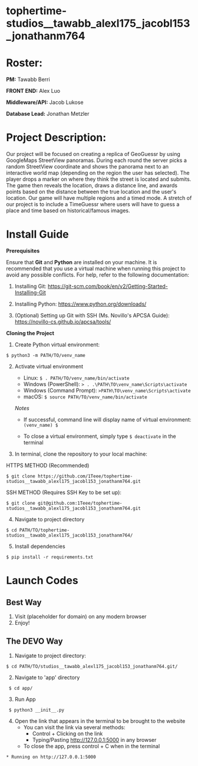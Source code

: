 # tophertime-studios__tawabb_alexl175_jacobl153_jonathanm764

# Roster:
**PM:** Tawabb Berri

**FRONT END:** Alex Luo

**Middleware/API:** Jacob Lukose 

**Database Lead:** Jonathan Metzler

# Project Description:

Our project will be focused on creating a replica of GeoGuessr by using GoogleMaps StreetView panoramas. During each round the server picks a random StreetView coordinate and shows the panorama next to an interactive world map (depending on the region the user has selected). The player drops a marker on where they think the street is located and submits. The game then reveals the location, draws a distance line, and awards points based on the distance between the true location and the user's location. Our game will have multiple regions and a timed mode. A stretch of our project is to include a TimeGuessr where users will have to guess a place and time based on historical/famous images.

# Install Guide

**Prerequisites**

Ensure that **Git** and **Python** are installed on your machine. It is recommended that you use a virtual machine when running this project to avoid any possible conflicts. For help, refer to the following documentation:
   1. Installing Git: https://git-scm.com/book/en/v2/Getting-Started-Installing-Git 
   2. Installing Python: https://www.python.org/downloads/ 

   3. (Optional) Setting up Git with SSH (Ms. Novillo's APCSA Guide): https://novillo-cs.github.io/apcsa/tools/ 
         

**Cloning the Project**
1. Create Python virtual environment:

```
$ python3 -m PATH/TO/venv_name
```

2. Activate virtual environment 

   - Linux: `$ . PATH/TO/venv_name/bin/activate`
   - Windows (PowerShell): `> . .\PATH\TO\venv_name\Scripts\activate`
   - Windows (Command Prompt): `>PATH\TO\venv_name\Scripts\activate`
   - macOS: `$ source PATH/TO/venv_name/bin/activate`

   *Notes*

   - If successful, command line will display name of virtual environment: `(venv_name) $ `

   - To close a virtual environment, simply type `$ deactivate` in the terminal


3. In terminal, clone the repository to your local machine: 

HTTPS METHOD (Recommended)

```
$ git clone https://github.com/1Teee/tophertime-studios__tawabb_alexl175_jacobl153_jonathanm764.git     
```

SSH METHOD (Requires SSH Key to be set up):

```
$ git clone git@github.com:1Teee/tophertime-studios__tawabb_alexl175_jacobl153_jonathanm764.git
```

4. Navigate to project directory

```
$ cd PATH/TO/tophertime-studios__tawabb_alexl175_jacobl153_jonathanm764/
```

5. Install dependencies

```
$ pip install -r requirements.txt
```
        
# Launch Codes

## Best Way

1. Visit (placeholder for domain) on any modern browser
2. Enjoy!

## The DEVO Way

1. Navigate to project directory:

```
$ cd PATH/TO/studios__tawabb_alexl175_jacobl153_jonathanm764.git/
```
 
2. Navigate to 'app' directory

```
 $ cd app/
```

3. Run App

```
 $ python3 __init__.py
```
4. Open the link that appears in the terminal to be brought to the website
    - You can visit the link via several methods:
        - Control + Clicking on the link
        - Typing/Pasting http://127.0.0.1:5000 in any browser
    - To close the app, press control + C when in the terminal

```    
* Running on http://127.0.0.1:5000
``` 
